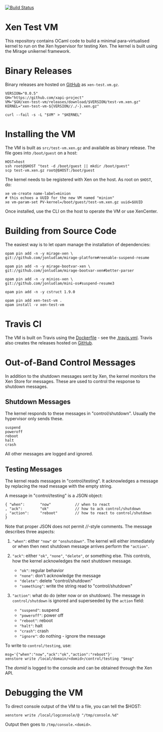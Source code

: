<!-- vim: set ts=4 sw=4 et: -->

[![Build Status](https://travis-ci.org/xapi-project/xen-test-vm.svg?branch=master)](https://travis-ci.org/xapi-project/xen-test-vm)

# Xen Test VM

This repository contains OCaml code to build a minimal para-virtualised
kernel to run on the Xen hypervisor for testing Xen. The kernel is built
using the Mirage unikernel framework.

# Binary Releases

Binary releases are hosted on
[GitHub](https://github.com/xapi-project/xen-test-vm/releases) as
`xen-test.vm.gz`. 

    VERSION="0.0.5"
    GH="https://github.com/xapi-project"
    VM="$GH/xen-test-vm/releases/download/$VERSION/test-vm.xen.gz"
    KERNEL="xen-test-vm-${VERSION//./-}.xen.gz"

    curl --fail -s -L "$VM" > "$KERNEL"

# Installing the VM

The VM is built as `src/test-vm.xen.gz` and available as binary
release. The file goes into `/boot/guest` on a host:

    HOST=host
    ssh root@$HOST "test -d /boot/guest || mkdir /boot/guest"
    scp test-vm.xen.gz root@$HOST:/boot/guest

The kernel needs to be registered with Xen on the host.  As root on
`$HOST`, do:

    xe vm-create name-label=minion
    # this echoes a UUID for the new VM named "minion"
    xe vm-param-set PV-kernel=/boot/guest/test-vm.xen.gz uuid=$UUID
    
Once installed, use the CLI on the host to operate the VM or use
XenCenter.

# Building from Source Code

The easiest way is to let opam manage the installation of dependencies:

    opam pin add -n -y mirage-xen \
    git://github.com/jonludlam/mirage-platform#reenable-suspend-resume
    
    opam pin add -n -y mirage-bootvar-xen \
    git://github.com/jonludlam/mirage-bootvar-xen#better-parser
    
    opam pin add -n -y minios-xen \
    git://github.com/jonludlam/mini-os#suspend-resume3

    opam pin add -n -y cstruct 1.9.0

    opam pin add xen-test-vm .
    opam install -v xen-test-vm


# Travis CI

The VM is built on Travis using the [Dockerfile](./Dockerfile) - see the
[.travis.yml](.travis.yml). Travis also creates the releases hosted on
[GitHub](https://github.com/xapi-project/xen-test-vm/releases).

# Out-of-Band Control Messages

In addition to the shutdown messages sent by Xen, the kernel monitors
the Xen Store for messages. These are used to control the response to
shutdown messages.

## Shutdown Messages

The kernel responds to these messages in "control/shutdown". Usually
the hypervisor only sends these.

    suspend  
    poweroff 
    reboot   
    halt     
    crash    

All other messages are logged and ignored. 

## Testing Messages

The kernel reads messages in "control/testing". It acknowledges a
message by replacing the read message with the empty string.

A message in "control/testing" is a JSON object: 

    { "when":       "now"           // when to react
    , "ack":        "ok"            // how to ack control/shutdown
    , "action":     "reboot"        // how to react to control/shutdown
    }

Note that proper JSON does not permit _//_-style comments.  The message
describes three aspects:

1. `"when"`: either `"now"` or `"onshutdown"`. The kernel will either
   immediately or when then next shutdown message arrives perform the
   `"action"`.

2. `"ack"`: either `"ok"`, `"none"`, `"delete"`, or something else. This
  controls, how the kernel acknowledges the next shutdown message.
    * `"ok"`: regular behavior
    * `"none"`: don't acknowledge the message
    * `"delete"`: delete "control/shutdown"
    * `"something"`: write the string read to "control/shutdown"

3. `"action"`: what do do (eiter now or on shutdown). The message in
   `control/shutdown` is ignored and superseeded by the `action` field: 
    * `"suspend"`: suspend
    * `"poweroff"`: power off
    * `"reboot"`: reboot
    * `"halt"`: halt
    * `"crash"`: crash
    * `"ignore"`: do nothing - ignore the message

To write to `control/testing`, use:

    msg='{"when":"now","ack":"ok","action":"reboot"}'
    xenstore write /local/domain/<domid>/control/testing "$msg"

The _domid_ is logged to the console and can be obtained through the Xen
API.

# Debugging the VM

To direct console output of the VM to a file, you can tell the $HOST:

    xenstore write /local/logconsole/@ "/tmp/console.%d"

Output then goes to `/tmp/console.<domid>`.

